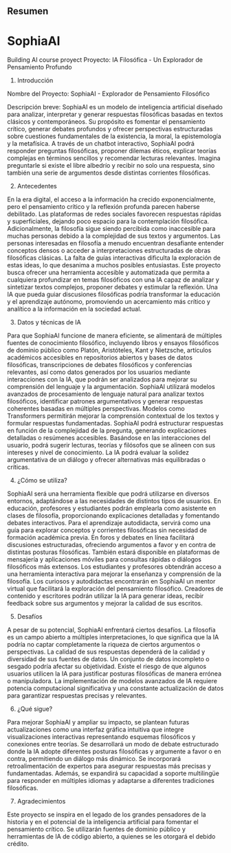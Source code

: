 ## Resumen
# SophiaAI
Building AI course proyect
Proyecto: IA Filosófica - Un Explorador de Pensamiento Profundo

1. Introducción

Nombre del Proyecto: SophiaAI - Explorador de Pensamiento Filosófico

Descripción breve:
SophiaAI es un modelo de inteligencia artificial diseñado para analizar, interpretar y generar respuestas filosóficas basadas en textos clásicos y contemporáneos. Su propósito es fomentar el pensamiento crítico, generar debates profundos y ofrecer perspectivas estructuradas sobre cuestiones fundamentales de la existencia, la moral, la epistemología y la metafísica. A través de un chatbot interactivo, SophiaAI podrá responder preguntas filosóficas, proponer dilemas éticos, explicar teorías complejas en términos sencillos y recomendar lecturas relevantes. Imagina preguntarle si existe el libre albedrío y recibir no solo una respuesta, sino también una serie de argumentos desde distintas corrientes filosóficas.

2. Antecedentes

En la era digital, el acceso a la información ha crecido exponencialmente, pero el pensamiento crítico y la reflexión profunda parecen haberse debilitado. Las plataformas de redes sociales favorecen respuestas rápidas y superficiales, dejando poco espacio para la contemplación filosófica. Adicionalmente, la filosofía sigue siendo percibida como inaccesible para muchas personas debido a la complejidad de sus textos y argumentos. Las personas interesadas en filosofía a menudo encuentran desafiante entender conceptos densos o acceder a interpretaciones estructuradas de obras filosóficas clásicas. La falta de guías interactivas dificulta la exploración de estas ideas, lo que desanima a muchos posibles entusiastas. Este proyecto busca ofrecer una herramienta accesible y automatizada que permita a cualquiera profundizar en temas filosóficos con una IA capaz de analizar y sintetizar textos complejos, proponer debates y estimular la reflexión. Una IA que pueda guiar discusiones filosóficas podría transformar la educación y el aprendizaje autónomo, promoviendo un acercamiento más crítico y analítico a la información en la sociedad actual.

3. Datos y técnicas de IA

Para que SophiaAI funcione de manera eficiente, se alimentará de múltiples fuentes de conocimiento filosófico, incluyendo libros y ensayos filosóficos de dominio público como Platón, Aristóteles, Kant y Nietzsche, artículos académicos accesibles en repositorios abiertos y bases de datos filosóficas, transcripciones de debates filosóficos y conferencias relevantes, así como datos generados por los usuarios mediante interacciones con la IA, que podrán ser analizados para mejorar su comprensión del lenguaje y la argumentación. SophiaAI utilizará modelos avanzados de procesamiento de lenguaje natural para analizar textos filosóficos, identificar patrones argumentativos y generar respuestas coherentes basadas en múltiples perspectivas. Modelos como Transformers permitirán mejorar la comprensión contextual de los textos y formular respuestas fundamentadas. SophiaAI podrá estructurar respuestas en función de la complejidad de la pregunta, generando explicaciones detalladas o resúmenes accesibles. Basándose en las interacciones del usuario, podrá sugerir lecturas, teorías y filósofos que se alineen con sus intereses y nivel de conocimiento. La IA podrá evaluar la solidez argumentativa de un diálogo y ofrecer alternativas más equilibradas o críticas.

4. ¿Cómo se utiliza?

SophiaAI será una herramienta flexible que podrá utilizarse en diversos entornos, adaptándose a las necesidades de distintos tipos de usuarios. En educación, profesores y estudiantes podrán emplearla como asistente en clases de filosofía, proporcionando explicaciones detalladas y fomentando debates interactivos. Para el aprendizaje autodidacta, servirá como una guía para explorar conceptos y corrientes filosóficas sin necesidad de formación académica previa. En foros y debates en línea facilitará discusiones estructuradas, ofreciendo argumentos a favor y en contra de distintas posturas filosóficas. También estará disponible en plataformas de mensajería y aplicaciones móviles para consultas rápidas o diálogos filosóficos más extensos. Los estudiantes y profesores obtendrán acceso a una herramienta interactiva para mejorar la enseñanza y comprensión de la filosofía. Los curiosos y autodidactas encontrarán en SophiaAI un mentor virtual que facilitará la exploración del pensamiento filosófico. Creadores de contenido y escritores podrán utilizar la IA para generar ideas, recibir feedback sobre sus argumentos y mejorar la calidad de sus escritos.

5. Desafíos

A pesar de su potencial, SophiaAI enfrentará ciertos desafíos. La filosofía es un campo abierto a múltiples interpretaciones, lo que significa que la IA podría no captar completamente la riqueza de ciertos argumentos o perspectivas. La calidad de sus respuestas dependerá de la calidad y diversidad de sus fuentes de datos. Un conjunto de datos incompleto o sesgado podría afectar su objetividad. Existe el riesgo de que algunos usuarios utilicen la IA para justificar posturas filosóficas de manera errónea o manipuladora. La implementación de modelos avanzados de IA requiere potencia computacional significativa y una constante actualización de datos para garantizar respuestas precisas y relevantes.

6. ¿Qué sigue?

Para mejorar SophiaAI y ampliar su impacto, se plantean futuras actualizaciones como una interfaz gráfica intuitiva que integre visualizaciones interactivas representando esquemas filosóficos y conexiones entre teorías. Se desarrollará un modo de debate estructurado donde la IA adopte diferentes posturas filosóficas y argumente a favor o en contra, permitiendo un diálogo más dinámico. Se incorporará retroalimentación de expertos para asegurar respuestas más precisas y fundamentadas. Además, se expandirá su capacidad a soporte multilingüe para responder en múltiples idiomas y adaptarse a diferentes tradiciones filosóficas.

7. Agradecimientos

Este proyecto se inspira en el legado de los grandes pensadores de la historia y en el potencial de la inteligencia artificial para fomentar el pensamiento crítico. Se utilizarán fuentes de dominio público y herramientas de IA de código abierto, a quienes se les otorgará el debido crédito.
